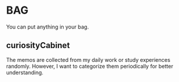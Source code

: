 # BAG

You can put anything in your bag.

## curiosityCabinet

The memos are collected from my daily work or study experiences randomly.
However, I want to categorize them periodically for better understanding.
